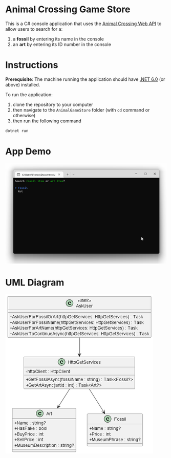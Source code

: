 # Animal Crossing Game Store

This is a C# console application that uses the [Animal Crossing Web API](https://acnhapi.com/) to allow users to search for a:

1. a **fossil** by entering its name in the console
2. an **art** by entering its ID number in the console

# Instructions

**Prerequisite**: The machine running the application should have [.NET 6.0](https://dotnet.microsoft.com/en-us/download/dotnet/6.0) (or above) installed.

To run the application:

1. clone the repository to your computer
2. then navigate to the `AnimalGameStore` folder (with `cd` command or otherwise)
3. then run the following command

```c#
dotnet run
```

# App Demo

![App Demo](diagrams/appDemo.gif)

# UML Diagram

![UML Diagram](diagrams/AnimalGameStore.png)

